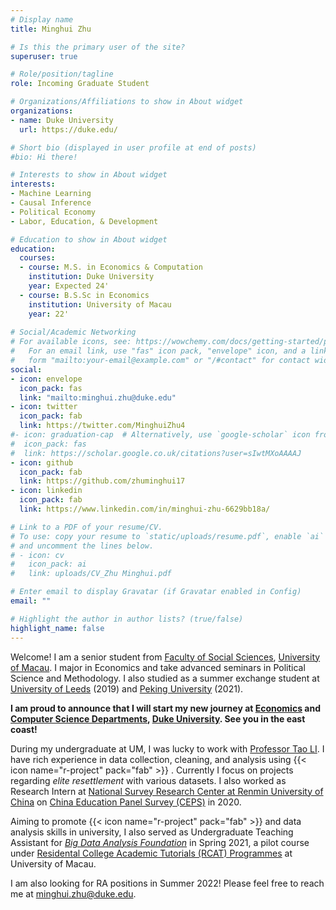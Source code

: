 ```yaml
---
# Display name
title: Minghui Zhu

# Is this the primary user of the site?
superuser: true

# Role/position/tagline
role: Incoming Graduate Student

# Organizations/Affiliations to show in About widget
organizations:
- name: Duke University
  url: https://duke.edu/

# Short bio (displayed in user profile at end of posts)
#bio: Hi there!

# Interests to show in About widget
interests:
- Machine Learning
- Causal Inference
- Political Economy
- Labor, Education, & Development

# Education to show in About widget
education:
  courses:
  - course: M.S. in Economics & Computation
    institution: Duke University
    year: Expected 24'
  - course: B.S.Sc in Economics
    institution: University of Macau
    year: 22'
 
# Social/Academic Networking
# For available icons, see: https://wowchemy.com/docs/getting-started/page-builder/#icons
#   For an email link, use "fas" icon pack, "envelope" icon, and a link in the
#   form "mailto:your-email@example.com" or "/#contact" for contact widget.
social:
- icon: envelope
  icon_pack: fas
  link: "mailto:minghui.zhu@duke.edu"
- icon: twitter
  icon_pack: fab
  link: https://twitter.com/MinghuiZhu4
#- icon: graduation-cap  # Alternatively, use `google-scholar` icon from `ai` icon pack
#  icon_pack: fas
#  link: https://scholar.google.co.uk/citations?user=sIwtMXoAAAAJ
- icon: github
  icon_pack: fab
  link: https://github.com/zhuminghui17
- icon: linkedin
  icon_pack: fab
  link: https://www.linkedin.com/in/minghui-zhu-6629bb18a/

# Link to a PDF of your resume/CV.
# To use: copy your resume to `static/uploads/resume.pdf`, enable `ai` icons in `params.toml`, 
# and uncomment the lines below.
# - icon: cv
#   icon_pack: ai
#   link: uploads/CV_Zhu Minghui.pdf

# Enter email to display Gravatar (if Gravatar enabled in Config)
email: ""

# Highlight the author in author lists? (true/false)
highlight_name: false
---
```


Welcome! I am a senior student from [Faculty of Social Sciences](https://fss.um.edu.mo/), [University of Macau](https://www.um.edu.mo/). I major in Economics and take advanced seminars in Political Science and Methodology. I also studied as a summer exchange student at [University of Leeds](https://www.leeds.ac.uk/) (2019) and [Peking University](https://english.pku.edu.cn/) (2021). 

**I am proud to announce that I will start my new journey at [Economics](https://econ.duke.edu/) and [Computer Science Departments](https://www.cs.duke.edu/), [Duke University](https://duke.edu/). See you in the east coast!**

During my undergraduate at UM, I was lucky to work with [Professor Tao LI](https://www.um.edu.mo/fss/pa/about_us/staff/TaoLi.html). I have rich experience in data collection, cleaning, and analysis using {{< icon name="r-project" pack="fab" >}} . Currently I focus on projects regarding *elite resettlement* with various datasets. I also worked as Research Intern at [National Survey Research Center at Renmin University of China](http://nsrc.ruc.edu.cn/) on [China Education Panel Survey (CEPS)](http://ceps.ruc.edu.cn/English/Home.htm) in 2020.

Aiming to promote {{< icon name="r-project" pack="fab" >}}  and data analysis skills in university, I also served as Undergraduate Teaching Assistant for [*Big Data Analysis Foundation*](#teaching) in Spring 2021, a pilot course under [Residental College Academic Tutorials (RCAT) Programmes](https://rc.um.edu.mo/rc-academic-matters/rcat-programmes/) at University of Macau.  

I am also looking for RA positions in Summer 2022! Please feel free to reach me at minghui.zhu@duke.edu.
